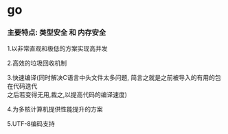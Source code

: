 # go
### 主要特点: 类型安全 和 内存安全

1.以非常直观和极低的方案实现高并发

2.高效的垃圾回收机制

3.快速编译(同时解决C语言中头文件太多问题, 
简言之就是之前被导入的有用的包在代码迭代  
之后若变得无用,裁之,以提高代码的编译速度)

4.为多核计算机提供性能提升的方案

5.UTF-8编码支持
